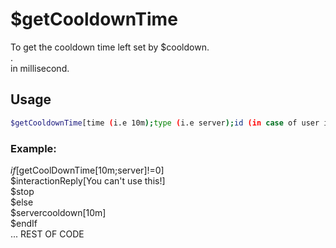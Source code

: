 # $getCooldownTime

To get the cooldown time left set by $cooldown.\
.\
 in millisecond.

## Usage

```bash
$getCooldownTime[time (i.e 10m);type (i.e server);id (in case of user id or channel id)]
```

### Example:
$if[$getCoolDownTime[10m;server]!=0]\
    $interactionReply[You can't use this!]\
    $stop\
$else\
    $servercooldown[10m]\
$endIf\
... REST OF CODE